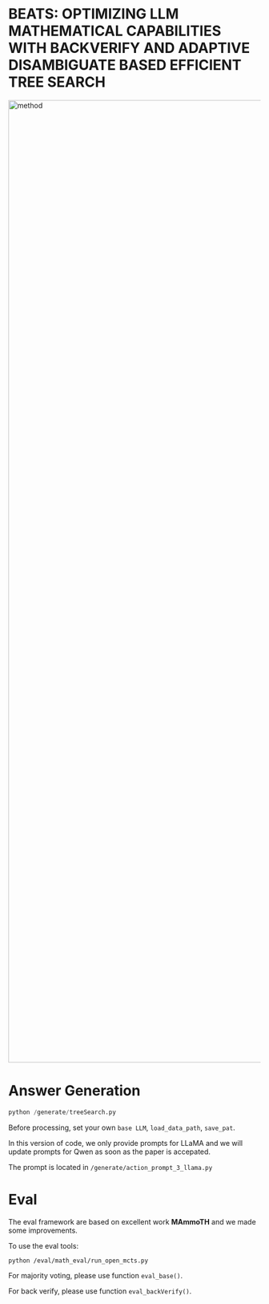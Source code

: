 # BEATS: OPTIMIZING LLM MATHEMATICAL CAPABILITIES WITH BACKVERIFY AND ADAPTIVE DISAMBIGUATE BASED EFFICIENT TREE SEARCH

<img width="1919" alt="method" src="https://github.com/user-attachments/assets/0298f0ac-48d1-4ef6-ac49-75d5b18138ae">


# Answer Generation

```python
python /generate/treeSearch.py
```
Before processing, set your own `base LLM`, `load_data_path`, `save_pat`.

In this version of code, we only provide prompts for LLaMA and we will update prompts for Qwen as soon as the paper is accepated.

The prompt is located in `/generate/action_prompt_3_llama.py`

# Eval
The eval framework are based on excellent work **MAmmoTH** and we made some improvements. 

To use the eval tools:
```
python /eval/math_eval/run_open_mcts.py
```

For majority voting, please use function `eval_base()`.

For back verify, please use function `eval_backVerify()`.
